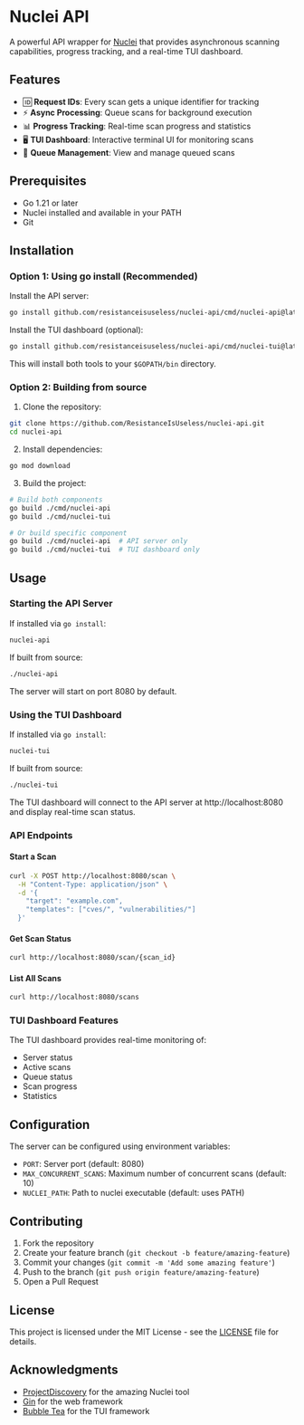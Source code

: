 # Nuclei API

A powerful API wrapper for [Nuclei](https://github.com/projectdiscovery/nuclei) that provides asynchronous scanning capabilities, progress tracking, and a real-time TUI dashboard.

## Features

- 🆔 **Request IDs**: Every scan gets a unique identifier for tracking
- ⚡ **Async Processing**: Queue scans for background execution
- 📊 **Progress Tracking**: Real-time scan progress and statistics
- 🖥️ **TUI Dashboard**: Interactive terminal UI for monitoring scans
- 🔄 **Queue Management**: View and manage queued scans

## Prerequisites

- Go 1.21 or later
- Nuclei installed and available in your PATH
- Git

## Installation

### Option 1: Using go install (Recommended)

Install the API server:
```bash
go install github.com/resistanceisuseless/nuclei-api/cmd/nuclei-api@latest
```

Install the TUI dashboard (optional):
```bash
go install github.com/resistanceisuseless/nuclei-api/cmd/nuclei-tui@latest
```

This will install both tools to your `$GOPATH/bin` directory.

### Option 2: Building from source

1. Clone the repository:
```bash
git clone https://github.com/ResistanceIsUseless/nuclei-api.git
cd nuclei-api
```

2. Install dependencies:
```bash
go mod download
```

3. Build the project:
```bash
# Build both components
go build ./cmd/nuclei-api
go build ./cmd/nuclei-tui

# Or build specific component
go build ./cmd/nuclei-api  # API server only
go build ./cmd/nuclei-tui  # TUI dashboard only
```

## Usage

### Starting the API Server

If installed via `go install`:
```bash
nuclei-api
```

If built from source:
```bash
./nuclei-api
```

The server will start on port 8080 by default.

### Using the TUI Dashboard

If installed via `go install`:
```bash
nuclei-tui
```

If built from source:
```bash
./nuclei-tui
```

The TUI dashboard will connect to the API server at http://localhost:8080 and display real-time scan status.

### API Endpoints

#### Start a Scan
```bash
curl -X POST http://localhost:8080/scan \
  -H "Content-Type: application/json" \
  -d '{
    "target": "example.com",
    "templates": ["cves/", "vulnerabilities/"]
  }'
```

#### Get Scan Status
```bash
curl http://localhost:8080/scan/{scan_id}
```

#### List All Scans
```bash
curl http://localhost:8080/scans
```

### TUI Dashboard Features

The TUI dashboard provides real-time monitoring of:
- Server status
- Active scans
- Queue status
- Scan progress
- Statistics

## Configuration

The server can be configured using environment variables:

- `PORT`: Server port (default: 8080)
- `MAX_CONCURRENT_SCANS`: Maximum number of concurrent scans (default: 10)
- `NUCLEI_PATH`: Path to nuclei executable (default: uses PATH)

## Contributing

1. Fork the repository
2. Create your feature branch (`git checkout -b feature/amazing-feature`)
3. Commit your changes (`git commit -m 'Add some amazing feature'`)
4. Push to the branch (`git push origin feature/amazing-feature`)
5. Open a Pull Request

## License

This project is licensed under the MIT License - see the [LICENSE](LICENSE) file for details.

## Acknowledgments

- [ProjectDiscovery](https://github.com/projectdiscovery) for the amazing Nuclei tool
- [Gin](https://github.com/gin-gonic/gin) for the web framework
- [Bubble Tea](https://github.com/charmbracelet/bubbletea) for the TUI framework 